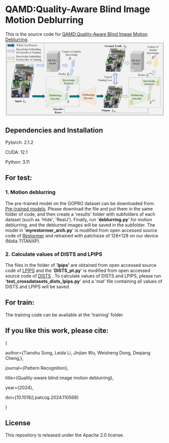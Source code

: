 # QAMD:Quality-Aware Blind Image Motion Deblurring
This is the source code for [QAMD:Quality-Aware Blind Image Motion Deblurring](https://www.sciencedirect.com/science/article/abs/pii/S0031320324003194).![KG-IQA Framework](https://github.com/esnthere/QAMD/blob/main/framework.png)

## Dependencies and Installation
Pytorch: 2.1.2

CUDA: 12.1

Python: 3.11


## For test:
### 1. Motion deblurring 
   The pre-trained model on the GOPRO dataset can be downloaded from: [Pre-trained models](https://pan.baidu.com/s/1KKebBvVjiMSE4H7G0oZcNw?pwd=r1oh). Please download the file and put them in the same folder of code, and then create a 'results' folder with subfolders of each dataset (such as 'Hide', 'RealJ'). Finally, run '**deblurring.py**' for motion deblurring, and the deblurred images will be saved in the subfolder. The model in '**myrestormer_arch.py**' is modified from open accessed source code of [Restormer](https://github.com/swz30/Restormer) and retrained with patchsize of 128*128 on our device (Nidia TITANXP).
   
### 2. Calculate values of DISTS and LPIPS  
   The files in the folder of '**lpips'** are obtained from open accessed source code of [LPIPS](https://github.com/richzhang/PerceptualSimilarity) and the '**DISTS_pt.py**' is modified from  open accessed source code of [DISTS](https://github.com/dingkeyan93/DISTS) . To calculate values of DISTS and LPIPS, please run  '**test_crossdatasets_dists_lpips.py**' and a 'mat' file containing all values of DISTS and LPIPS will be saved.
   
  
   
   
## For train:  
The training code can be available at the 'training' folder.


## If you like this work, please cite:

{

  author={Tianshu Song, Leida Li, Jinjian Wu, Weisheng Dong, Deqiang Cheng,},
  
  journal={Pattern Recognition}, 
  
  title={Quality-aware blind image motion deblurring}, 
  
  year={2024},  
  
  doi={10.1016/j.patcog.2024.110568}
  
}

  
## License
This repository is released under the Apache 2.0 license. 

